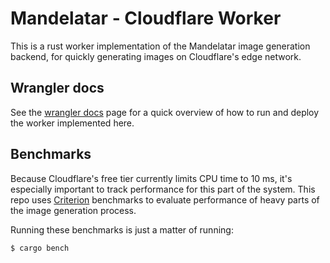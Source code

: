 # Mandelatar - Cloudflare Worker

This is a rust worker implementation of the Mandelatar image generation backend, for quickly generating images on Cloudflare's edge network.

## Wrangler docs

See the [wrangler docs](./wrangler_docs.md) page for a quick overview of how to run and deploy the worker implemented here.

## Benchmarks

Because Cloudflare's free tier currently limits CPU time to 10 ms, it's especially important to track performance for this part of the system. This repo uses [Criterion](https://docs.rs/criterion/latest/criterion/) benchmarks to evaluate performance of heavy parts of the image generation process.

Running these benchmarks is just a matter of running:
```
$ cargo bench
```
